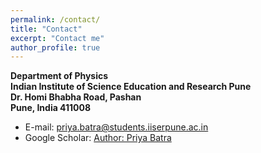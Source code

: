 ```yaml
---
permalink: /contact/
title: "Contact"
excerpt: "Contact me"
author_profile: true
---
```


**Department of Physics <br>
Indian Institute of Science Education and Research Pune  <br>
Dr. Homi Bhabha Road, Pashan  <br>
Pune, India 411008  <br>**


* E-mail: priya.batra@students.iiserpune.ac.in
* Google Scholar: [Author: Priya Batra](https://scholar.google.com/citations?user=gPGn_2UAAAAJ&hl=en&oi=ao)
 



